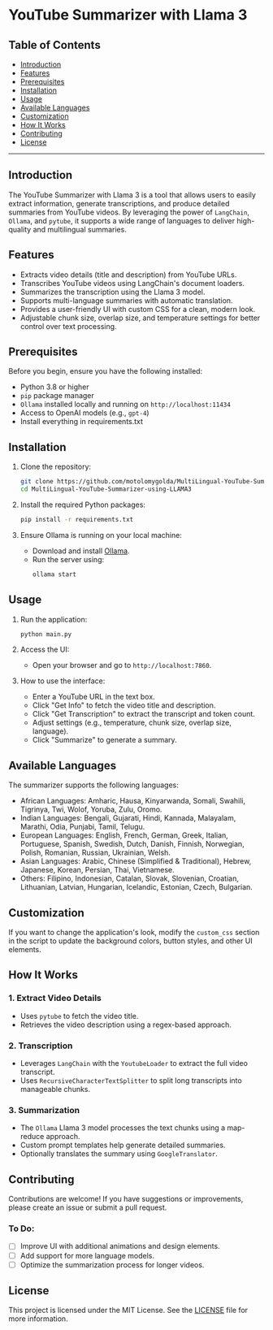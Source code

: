 
#  YouTube Summarizer with Llama 3 

## Table of Contents
- [Introduction](#introduction)
- [Features](#features)
- [Prerequisites](#prerequisites)
- [Installation](#installation)
- [Usage](#usage)
- [Available Languages](#available-languages)
- [Customization](#customization)
- [How It Works](#how-it-works)
- [Contributing](#contributing)
- [License](#license)

---

## Introduction
The YouTube Summarizer with Llama 3 is a tool that allows users to easily extract information, generate transcriptions, and produce detailed summaries from YouTube videos. By leveraging the power of `LangChain`, `Ollama`, and `pytube`, it supports a wide range of languages to deliver high-quality and multilingual summaries.

## Features
- Extracts video details (title and description) from YouTube URLs.
- Transcribes YouTube videos using LangChain's document loaders.
- Summarizes the transcription using the Llama 3 model.
- Supports multi-language summaries with automatic translation.
- Provides a user-friendly UI with custom CSS for a clean, modern look.
- Adjustable chunk size, overlap size, and temperature settings for better control over text processing.

## Prerequisites
Before you begin, ensure you have the following installed:
- Python 3.8 or higher
- `pip` package manager
- `Ollama` installed locally and running on `http://localhost:11434`
- Access to OpenAI models (e.g., `gpt-4`)
- Install everything in requirements.txt

## Installation

1. Clone the repository:
    ```bash
    git clone https://github.com/motolomygolda/MultiLingual-YouTube-Summarizer-using-LLAMA3.git
    cd MultiLingual-YouTube-Summarizer-using-LLAMA3
    ```

2. Install the required Python packages:
    ```bash
    pip install -r requirements.txt
    ```

3. Ensure Ollama is running on your local machine:
    - Download and install [Ollama](https://ollama.com).
    - Run the server using:
      ```bash
      ollama start
      ```

## Usage
1. Run the application:
    ```bash
    python main.py
    ```
   
2. Access the UI:
   - Open your browser and go to `http://localhost:7860`.
   
3. How to use the interface:
   - Enter a YouTube URL in the text box.
   - Click "Get Info" to fetch the video title and description.
   - Click "Get Transcription" to extract the transcript and token count.
   - Adjust settings (e.g., temperature, chunk size, overlap size, language).
   - Click "Summarize" to generate a summary.

## Available Languages
The summarizer supports the following languages:
- African Languages: Amharic, Hausa, Kinyarwanda, Somali, Swahili, Tigrinya, Twi, Wolof, Yoruba, Zulu, Oromo.
- Indian Languages: Bengali, Gujarati, Hindi, Kannada, Malayalam, Marathi, Odia, Punjabi, Tamil, Telugu.
- European Languages: English, French, German, Greek, Italian, Portuguese, Spanish, Swedish, Dutch, Danish, Finnish, Norwegian, Polish, Romanian, Russian, Ukrainian, Welsh.
- Asian Languages: Arabic, Chinese (Simplified & Traditional), Hebrew, Japanese, Korean, Persian, Thai, Vietnamese.
- Others: Filipino, Indonesian, Catalan, Slovak, Slovenian, Croatian, Lithuanian, Latvian, Hungarian, Icelandic, Estonian, Czech, Bulgarian.

## Customization
If you want to change the application's look, modify the `custom_css` section in the script to update the background colors, button styles, and other UI elements.

## How It Works
### 1. Extract Video Details
- Uses `pytube` to fetch the video title.
- Retrieves the video description using a regex-based approach.

### 2. Transcription
- Leverages `LangChain` with the `YoutubeLoader` to extract the full video transcript.
- Uses `RecursiveCharacterTextSplitter` to split long transcripts into manageable chunks.

### 3. Summarization
- The `Ollama` Llama 3 model processes the text chunks using a map-reduce approach.
- Custom prompt templates help generate detailed summaries.
- Optionally translates the summary using `GoogleTranslator`.

## Contributing
Contributions are welcome! If you have suggestions or improvements, please create an issue or submit a pull request.

### To Do:
- [ ] Improve UI with additional animations and design elements.
- [ ] Add support for more language models.
- [ ] Optimize the summarization process for longer videos.

## License
This project is licensed under the MIT License. See the [LICENSE](LICENSE) file for more information.
